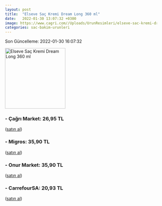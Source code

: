 ```yaml
---
layout: post
title:  "Elseve Saç Kremi Dream Long 360 ml"
date:   2022-01-30 13:07:32 +0300
image: https://www.cagri.com//Uploads/UrunResimleri/elseve-sac-kremi-dream-long-360-ml-82df.jpg
categories: sac-bakim-urunleri
---
```


Son Güncelleme: 2022-01-30 16:07:32

<img src="https://www.cagri.com//Uploads/UrunResimleri/elseve-sac-kremi-dream-long-360-ml-82df.jpg" width="200" alt="Elseve Saç Kremi Dream Long 360 ml" />


### - Çağrı Market: 26,95 TL
 (<a target="_blank" href="https://www.cagri.com/elseve-sac-kremi-dream-long-360-ml">satın al</a>)
### - Migros: 35,90 TL
 (<a target="_blank" href="https://www.migros.com.tr/elseve-dream-long-kolay-tarama-sac-bakim-kremi-360-ml-p-20c14f3">satın al</a>)
### - Onur Market: 35,90 TL
 (<a target="_blank" href="https://www.onurmarket.com/product/elseve-sac-kremi-360ml-dream-long/08d8b7b8-1cfc-4ed5-8004-8354510d6bc0">satın al</a>)
### - CarrefourSA: 20,93 TL
 (<a target="_blank" href="https://www.carrefoursa.com/l-oreal-paris-elseve-dream-long-onarici-bakim-sampuani-360ml-p-30254246">satın al</a>)
